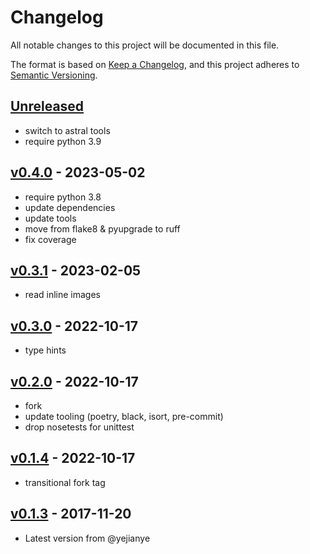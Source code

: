 # Changelog

All notable changes to this project will be documented in this file.

The format is based on [Keep a Changelog](https://keepachangelog.com/en/1.0.0/),
and this project adheres to [Semantic Versioning](https://semver.org/spec/v2.0.0.html).

## [Unreleased]

- switch to astral tools
- require python 3.9

## [v0.4.0] - 2023-05-02

- require python 3.8
- update dependencies
- update tools
- move from flake8 & pyupgrade to ruff
- fix coverage

## [v0.3.1] - 2023-02-05

- read inline images

## [v0.3.0] - 2022-10-17

- type hints

## [v0.2.0] - 2022-10-17

- fork
- update tooling (poetry, black, isort, pre-commit)
- drop nosetests for unittest

## [v0.1.4] - 2022-10-17

- transitional fork tag

## [v0.1.3] - 2017-11-20

- Latest version from @yejianye

[Unreleased]: https://github.com/nim65s/nmdmail/compare/v0.4.0...main
[v0.4.0]: https://github.com/nim65s/nmdmail/compare/v0.3.1...v0.4.0
[v0.3.1]: https://github.com/nim65s/nmdmail/compare/v0.3.0...v0.3.1
[v0.3.0]: https://github.com/nim65s/nmdmail/compare/v0.2.0...v0.3.0
[v0.2.0]: https://github.com/nim65s/nmdmail/compare/v0.1.4...v0.2.0
[v0.1.4]: https://github.com/nim65s/nmdmail/releases/tag/v0.1.4
[v0.1.3]: https://github.com/yejianye/mdmail
